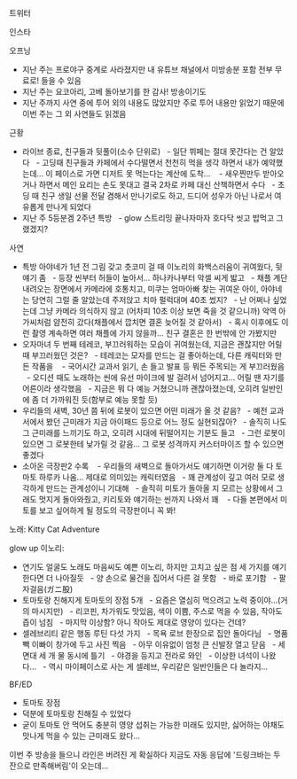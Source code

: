 


트위터



인스타

오프닝
- 지난 주는 프로야구 중계로 사라졌지만 내 유튜브 채널에서 미방송분 포함 전부 무료로! 들을 수 있음
- 지난 주는 요코아리, 고베 돌아보기를 한 감사! 방송이기도
- 지난 주까지 사연 중에 투어 외의 내용도 많았지만 주로 투어 내용만 읽었기 때문에 이번 주는 그 외 사연들도 읽겠음

근황
- 라이브 종료, 친구들과 뒷풀이(소수 단위로)
  - 일단 뷔페는 절대 못간다는 건 알았다
  - 고딩때 친구들과 카페에서 수다떨면서 천천히 먹을 생각 하면서 내가 예약했는데... 이 페이스로 가면 디저트 못 먹는다는 계산에 도착... 
  - 새우찐만두 받아오거나 하면서 메인 요리는 손도 못대고 결국 2차로 카페 대신 산책하면서 수다
  - 초딩 때 친구 생일 선물 전달 겸해서 만나기로도 하고, 드디어 성우가 아닌 나로서 여유롭게 만나게 되었다
- 지난 주 5등분겜 2주년 특방
  - glow 스트리밍 끝나자마자 호다닥 씻고 밥먹고 그랬겠지?

사연
- 특방 아야네가 1년 전 그림 갖고 츳코미 걸 때 이노리의 화백스러움이 귀여웠다, 뒷얘기 좀
  - 등장 씬부터 허들이 높아서... 하나카나부터 악셀 씨게 밟고
  - 채플 계단 내려오는 장면에서 카메라에 호통치고, 미쿠는 엄마아빠 찾는 귀여운 아이, 아야네는 당연히 그럴 줄 알았는데 주저앉고 치마 펄럭대며 40초 썼지?
  - 난 어쩌나 싶었는데 그냥 카메라 의식하지 않고 (어차피 10초 이상 보면 죽을 것 같으니까) 악역 아가씨처럼 얌전히 갔다(채플에서 깝치면 결혼 늦어질 것 같아서)
  - 혹시 이후에도 이런 촬영 계속하면 여러 채플에 가지 않을까... 친구 결혼은 한 번밖에 안 가봤지만
- 오자마녀 두 번째 테레코, 부끄러워하는 모습이 귀여웠는데, 지금은 괜찮지만 어릴 때 부끄러웠던 것은?
  - 테레코는 모자를 만드는 걸 좋아하는데, 다른 캐릭터와 만든 작품을 
  - 국어시간 교과서 읽기, 손 들고 발표 등 뭐든 주목되는 게 부끄러웠음
  - 오디션 때도 노래하는 씬에 유선 마이크에 발 걸려서 넘어지고... 어릴 땐 자기를 어른이라 생각했음
  - 지금은 뭐 다 예능 거쳤으니까 괜찮아졌는데, 오히려 일반인에 좀 더 가까워진 듯(함부로 예능 못할 듯)
- 우리들의 새벽, 30년 쯤 뒤에 로봇이 있으면 어떤 미래가 올 것 같음?
  - 예전 교과서에서 봤던 근미래가 지금 아이패드 등으로 어느 정도 실현되잖아?
  - 솔직히 나도 그 근미래를 느끼기도 하고, 오히려 시대에 뒤떨어지는 기분도 들고
  - 그런 로봇이 있으면 그 로봇한테 낯가릴 것 같음... 그 로봇 성격까지 커스터마이즈 할 수 있으면 좋겠다
- 소아온 극장판2 수록 
  - 우리들의 새벽으로 돌아가서도 얘기하면 이거랑 둘 다 토마토 하루카 나옴... 제대로 의미있는 캐릭터였음
  - 꽤 관계성이 깊고 여러 모로 생각하게 만드는 관계성이니 기대해
  - 솔직히 미토가 돌아올 지 모르는 상황에서 그래도 멋지게 돌아와줬고, 키리토와 얘기하는 씬까지 나와서 꽤 
  - 다들 본편에서 미토를 보고 싶어하게 될 정도의 극장판이니 꼭 봐!

노래: Kitty Cat Adventure

glow up 이노리: 
- 연기도 얼굴도 노래도 마음씨도 예쁜 이노리, 하지만 고치고 싶은 점 세 가지를 얘기한다면 더 나아질듯
  - 양 손으로 물건을 집어서 다른 걸 못함
  - 바로 포기함
  - 팔자걸음(ガニ股)
- 토마토랑 친해지게 토마토의 장점 5개
  - 요즘은 열심히 먹으려고 노력 중이야...(거의 마시지만)
  - 리코핀, 차가워도 맛있음, 색이 이쁨, 주스로 먹을 수 있음, 작아도 즙이 넘침
  - 마지막 이상함? 아니 작아도 제대로 영양이 있다는 건데?
- 셀레브리티 같은 행동 루틴 다섯 가지
  - 목욕 로브 한장으로 집안 돌아다님
  - 명품빽 이빠이 창가에 두고 사진 찍음
  - 아무 이유없이 엄청 큰 신발장 열고 닫음
  - 세면대 세 개 물 동시에 틀기
  - 야경을 등지고 전라로 와인
  - 이상한 녀석이 나왔다...
  - 역시 마이페이스로 사는 게 셀레브, 우리같은 일반인들은 다 놀라지...

BF/ED
- 토마토 장점
- 덕분에 토마토랑 친해질 수 있었다
- 굳이 토마토 안 먹어도 충분히 영양 섭취는 가능한 미래도 있지만, 싫어하는 야채도 맛나게 먹을 수 있는 근미래도 왔다...

이번 주 방송을 들으니 라인은 버려진 게 확실하다
지금도 자동 응답에 '드링크바는 두 잔으로 만족해버림'이 오는데...
